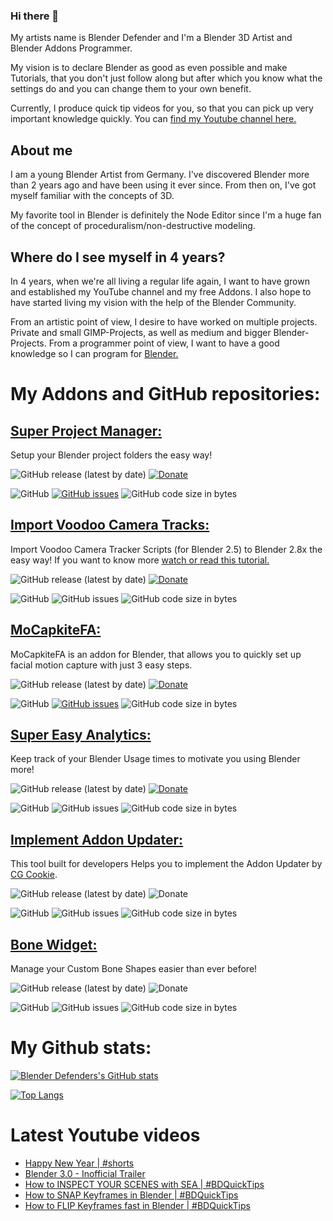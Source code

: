 ### Hi there 👋

My artists name is Blender Defender and I'm a Blender 3D Artist and Blender Addons Programmer.

My vision is to declare Blender as good as even possible and make Tutorials, that you don't just follow along but after which you know what the settings do and you can change them to your own benefit.

Currently, I produce quick tip videos for you, so that you can pick up very important knowledge quickly. You can [find my Youtube channel here.](https://www.youtube.com/blenderdefender)

## About me

I am a young Blender Artist from Germany. I've discovered Blender more than 2 years ago and have been using it ever since. From then on, I've got myself familiar with the concepts of 3D.

My favorite tool in Blender is definitely the Node Editor since I'm a huge fan of the concept of proceduralism/non-destructive modeling.

## Where do I see myself in 4 years?

In 4 years, when we're all living a regular life again, I want to have grown and established my YouTube channel and my free Addons. I also hope to have started living my vision with the help of the Blender Community.

From an artistic point of view, I desire to have worked on multiple projects. Private and small GIMP-Projects, as well as medium and bigger Blender-Projects.
From a programmer point of view, I want to have a good knowledge so I can program for [Blender.](https://www.blender.org/)


# My Addons and GitHub repositories:

<!--
## [Super Addon Manager:](https://github.com/BlenderDefender/central_addon_updater)
<!-- Addon Description goes here! -->
<!--
![GitHub release (latest by date)](https://img.shields.io/github/v/release/BlenderDefender/central_addon_updater?label=Version&style=for-the-badge)
[![Donate](https://img.shields.io/endpoint?url=https%3A%2F%2Fraw.githubusercontent.com%2FBlenderDefender%2FBlenderDefender%2Fshields_endpoint%2FSUPERADDONMANAGER.json)](TODO)

![GitHub](https://img.shields.io/github/license/BlenderDefender/central_addon_updater?color=green&style=for-the-badge)
[![GitHub issues](https://img.shields.io/github/issues/BlenderDefender/central_addon_updater?style=for-the-badge)](https://github.com/BlenderDefender/central_addon_updater/issues)
![GitHub code size in bytes](https://img.shields.io/github/languages/code-size/BlenderDefender/central_addon_updater?style=for-the-badge)
-->

## [Super Project Manager:](https://github.com/BlenderDefender/blender_project_manager)

Setup your Blender project folders the easy way!

![GitHub release (latest by date)](https://img.shields.io/github/v/release/BlenderDefender/blender_project_starter?label=Version&style=for-the-badge)
[![Donate](https://img.shields.io/endpoint?url=https%3A%2F%2Fraw.githubusercontent.com%2FBlenderDefender%2FBlenderDefender%2Fshields_endpoint%2FSUPERPROJECTMANAGER.json)](https://blendermarket.com/products/superprojectmanager)

![GitHub](https://img.shields.io/github/license/BlenderDefender/blender_project_starter?color=green&style=for-the-badge)
[![GitHub issues](https://img.shields.io/github/issues/BlenderDefender/blender_project_starter?style=for-the-badge)](https://github.com/BlenderDefender/blender_pm/issues)
![GitHub code size in bytes](https://img.shields.io/github/languages/code-size/BlenderDefender/blender_project_starter?style=for-the-badge)

## [Import Voodoo Camera Tracks:](https://github.com/BlenderDefender/io_voodoo_tracks)

Import Voodoo Camera Tracker Scripts (for Blender 2.5) to Blender 2.8x the easy way!
If you want to know more [watch or read this tutorial.](https://defenderblender.artstation.com/pages/voodoo-tracker-is-outdated-but-heres-how-you-can-still-use-it-in-blender)

![GitHub release (latest by date)](https://img.shields.io/github/v/release/BlenderDefender/io_voodoo_tracks?label=Version&style=for-the-badge)
[![Donate](https://img.shields.io/endpoint?url=https%3A%2F%2Fraw.githubusercontent.com%2FBlenderDefender%2FBlenderDefender%2Fshields_endpoint%2FIOVOODOOTRACKS.json)](https://blendermarket.com/products/io-voodoo-tracks)

![GitHub](https://img.shields.io/github/license/BlenderDefender/io_voodoo_tracks?color=green&style=for-the-badge)
![GitHub issues](https://img.shields.io/github/issues/BlenderDefender/io_voodoo_tracks?style=for-the-badge)
![GitHub code size in bytes](https://img.shields.io/github/languages/code-size/BlenderDefender/io_voodoo_tracks?style=for-the-badge)

## [MoCapkiteFA:](https://github.com/BlenderDefender/MoCapkiteFA)

MoCapkiteFA is an addon for Blender, that allows you to quickly set up facial motion capture with just 3 easy steps.

![GitHub release (latest by date)](https://img.shields.io/github/v/release/BlenderDefender/MoCapkiteFA?label=Version&style=for-the-badge)
[![Donate](https://img.shields.io/endpoint?url=https%3A%2F%2Fraw.githubusercontent.com%2FBlenderDefender%2FBlenderDefender%2Fshields_endpoint%2FMOCAPKITEFA.json)](https://gum.co/MocapkiteFA?price=20)

![GitHub](https://img.shields.io/github/license/BlenderDefender/MoCapkiteFA?color=green&style=for-the-badge)
[![GitHub issues](https://img.shields.io/github/issues/BlenderDefender/MoCapkiteFA?style=for-the-badge)](https://github.com/BlenderDefender/MoCapkiteFA/issues)
![GitHub code size in bytes](https://img.shields.io/github/languages/code-size/BlenderDefender/MoCapkiteFA?style=for-the-badge)

## [Super Easy Analytics:](https://github.com/BlenderDefender/SuperEasyAnalytics)

Keep track of your Blender Usage times to motivate you using Blender more!

![GitHub release (latest by date)](https://img.shields.io/github/v/release/BlenderDefender/SuperEasyAnalytics?label=Version&style=for-the-badge)
[![Donate](https://img.shields.io/endpoint?url=https%3A%2F%2Fraw.githubusercontent.com%2FBlenderDefender%2FBlenderDefender%2Fshields_endpoint%2FSUPEREASYANALYTICS.json)](https://blendermarket.com/products/blender-analytics)

![GitHub](https://img.shields.io/github/license/BlenderDefender/SuperEasyAnalytics?color=green&style=for-the-badge)
![GitHub issues](https://img.shields.io/github/issues/BlenderDefender/SuperEasyAnalytics?style=for-the-badge)
![GitHub code size in bytes](https://img.shields.io/github/languages/code-size/BlenderDefender/SuperEasyAnalytics?style=for-the-badge)

## [Implement Addon Updater:](https://github.com/BlenderDefender/implement_addon_updater)

This tool built for developers Helps you to implement the Addon Updater by [CG Cookie](https://github.com/CGCookie/blender-addon-updater).

![GitHub release (latest by date)](https://img.shields.io/github/v/release/BlenderDefender/implement_addon_updater?label=Version&style=for-the-badge)
![Donate](https://img.shields.io/endpoint?url=https%3A%2F%2Fraw.githubusercontent.com%2FBlenderDefender%2FBlenderDefender%2Fshields_endpoint%2FIMPLEMENTADDONUPDATER.json)

![GitHub](https://img.shields.io/github/license/BlenderDefender/implement_addon_updater?color=green&style=for-the-badge)
![GitHub issues](https://img.shields.io/github/issues/BlenderDefender/implement_addon_updater?style=for-the-badge)
![GitHub code size in bytes](https://img.shields.io/github/languages/code-size/BlenderDefender/implement_addon_updater?style=for-the-badge)

## [Bone Widget:](https://github.com/BlenderDefender/boneWidget)

Manage your Custom Bone Shapes easier than ever before!

![GitHub release (latest by date)](https://img.shields.io/github/v/release/BlenderDefender/boneWidget?label=Version&style=for-the-badge)
![Donate](https://img.shields.io/endpoint?url=https%3A%2F%2Fraw.githubusercontent.com%2FBlenderDefender%2FBlenderDefender%2Fshields_endpoint%2FBONEWIDGET.json)

![GitHub](https://img.shields.io/github/license/BlenderDefender/boneWidget?color=green&style=for-the-badge)
![GitHub issues](https://img.shields.io/github/issues/BlenderDefender/boneWidget?style=for-the-badge)
![GitHub code size in bytes](https://img.shields.io/github/languages/code-size/BlenderDefender/boneWidget?style=for-the-badge)


# My Github stats:
[![Blender Defenders's GitHub stats](https://github-readme-stats.vercel.app/api?username=BlenderDefender&count_private=true&show_icons=true)](https://github.com/BlenderDefender/SuperProjectManager)

[![Top Langs](https://github-readme-stats.vercel.app/api/top-langs/?username=BlenderDefender&layout=compact)](https://github.com/BlenderDefender/SuperEasyAnalytics)


# Latest Youtube videos
<!-- YOUTUBE:START -->
- [Happy New Year | #shorts](https://www.youtube.com/watch?v=UNLxrUbI_a8)
- [Blender 3.0 - Inofficial Trailer](https://www.youtube.com/watch?v=yh-RbW8dY-M)
- [How to INSPECT YOUR SCENES with SEA | #BDQuickTips](https://www.youtube.com/watch?v=k3-mYycQDzw)
- [How to SNAP Keyframes in Blender | #BDQuickTips](https://www.youtube.com/watch?v=jCcoZ4QTvUs)
- [How to FLIP Keyframes fast in Blender | #BDQuickTips](https://www.youtube.com/watch?v=nT3GdBHrwOo)
<!-- YOUTUBE:END -->
<!--
## [Procedural Nodes:](https://github.com/BlenderDefender/ProceduralNodes)
Download the addon to access four cool Procedural Materials with one click:

![GitHub release (latest by date)](https://img.shields.io/github/v/release/BlenderDefender/ProceduralNodes?label=Version&style=for-the-badge)
![Donate](https://img.shields.io/endpoint?url=https%3A%2F%2Fraw.githubusercontent.com%2FBlenderDefender%2FBlenderDefender%2Fshields_endpoint%2FPROCEDURALNODES.json)

![GitHub](https://img.shields.io/github/license/BlenderDefender/ProceduralNodes?color=green&style=for-the-badge)
![GitHub issues](https://img.shields.io/github/issues/BlenderDefender/ProceduralNodes?style=for-the-badge)
![GitHub code size in bytes](https://img.shields.io/github/languages/code-size/BlenderDefender/ProceduralNodes?style=for-the-badge)


**BlenderDefender/BlenderDefender** is a ✨ _special_ ✨ repository because its `README.md` (this file) appears on your GitHub profile.

Here are some ideas to get you started:

- 🔭 I’m currently working on ...
- 🌱 I’m currently learning ...
- 👯 I’m looking to collaborate on ...
- 🤔 I’m looking for help with ...
- 💬 Ask me about ...
- 📫 How to reach me: ...
- 😄 Pronouns: ...
- ⚡ Fun fact: ...
-->

